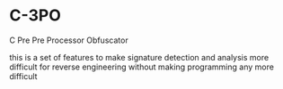 # C-3PO
C Pre Pre Processor Obfuscator

this is a set of features to make signature detection and analysis more difficult for reverse engineering without making programming any more difficult
